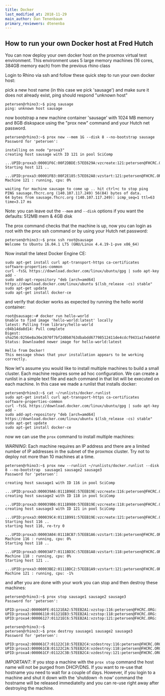```yaml
---
title: Docker
last_modified_at: 2018-11-29
main_author: Dan Tenenbaum
primary_reviewers: dtenenba
---
```

## How to run your own Docker host at Fred Hutch

You can now deploy your own docker host on the proxmox virtual test environment. This environment uses 5 large memory machines (16 cores, 384GB memory each) from the previous rhino class

Login to Rhino via ssh and follow these quick step to run your own docker host:

pick a new host name (in this case we pick 'sausage') and
make sure it does not already exist, ping should respond "unknown host"
```
petersen@rhino3:~$ ping sausage
ping: unknown host sausage
```
​now bootstrap a new machine container 'sausage' with 1024 MB memory and 
8GB diskspace using the "prox new" command and your Hutch net password.

```
petersen@rhino3:~$ prox new --mem 1G --disk 8 --no-bootstrap sausage
Password for 'petersen':

installing on node "proxa3"
creating host sausage with ID 121 in pool SciComp
    ...UPID:proxa3:00001F6C:00F2DBDE:57EE629A:vzcreate:121:petersen@FHCRC.ORG:
​Starting host 121 ..
    ...UPID:proxa3:00001FB3:00F2E185:57EE62A8:vzstart:121:petersen@FHCRC.ORG:
Machine 121 : running, cpu: 0% 

waiting for machine sausage to come up .. hit ctrl+c to stop ping
PING sausage.fhcrc.org (140.107.117.249) 56(84) bytes of data.
64 bytes from sausage.fhcrc.org (140.107.117.249): icmp_seq=1 ttl=63 time=3.17 ms
```
Note: you can leave out the `--mem` and `--disk` options if you want the defaults: 512MB mem & 4GB disk

The prox command checks that the machine is up, now you can login as root with the prox ssh command or by using your Hutch net password​:​
```
petersen@rhino3:~$ prox ssh root@sausage
Welcome to Ubuntu 16.04.1 LTS (GNU/Linux 4.4.19-1-pve x86_64)
```
Now install the latest Docker Engine CE:​

```
sudo apt-get install curl apt-transport-https ca-certificates software-properties-common
curl -fsSL https://download.docker.com/linux/ubuntu/gpg | sudo apt-key add -
sudo add-apt-repository "deb [arch=amd64] https://download.docker.com/linux/ubuntu $(lsb_release -cs) stable"
sudo apt-get update
sudo apt-get install docker-ce
```
and verify that docker works as expected by running the hello world container:
```
root@sausage:~# docker run hello-world
Unable to find image 'hello-world:latest' locally
latest: Pulling from library/hello-world
c04b14da8d14: Pull complete 
Digest: sha256:0256e8a36e2070f7bf2d0b0763dbabdd67798512411de4cdcf9431a1feb60fd9
Status: Downloaded newer image for hello-world:latest

Hello from Docker!
This message shows that your installation appears to be working correctly.​
```
Now let's assume you would like to install multiple machines to build a small cluster. Each machine
requires some ad hoc configuration. We can create a runlist in a simple text file and each command in 
that list will be executed on each machine. In this case we made a runlist that installs docker:
```
petersen@rhino3:~$ cat ~/runlists/docker.runlist
sudo apt-get install curl apt-transport-https ca-certificates software-properties-common
curl -fsSL https://download.docker.com/linux/ubuntu/gpg | sudo apt-key add -
sudo add-apt-repository "deb [arch=amd64] https://download.docker.com/linux/ubuntu $(lsb_release -cs) stable"
sudo apt-get update
sudo apt-get install docker-ce
```
​now we can use the `prox` command to install multiple machines:

*WARNING*: Each machine requires an IP address and there are a limited number of IP addresses in
the subnet of the proxmox cluster. Try not to deploy not more than 10 machines at a time.
```
petersen@rhino3:~$ prox new --runlist ~/runlists/docker.runlist --disk 8 --no-bootstrap  sausage1 sausage2 sausage3          
Password for 'petersen':

creating host sausage1 with ID 116 in pool SciComp
    ...UPID:proxa3:000039A6:0111B96E:57EEB19E:vzcreate:116:petersen@FHCRC.ORG:
creating host sausage2 with ID 118 in pool SciComp
    ...UPID:proxa3:000039B6:0111B980:57EEB19E:vzcreate:118:petersen@FHCRC.ORG:
creating host sausage3 with ID 121 in pool SciComp
    ...UPID:proxa3:000039C4:0111B991:57EEB19E:vzcreate:121:petersen@FHCRC.ORG:
Starting host 116 ..
starting host 116, re-try 0
    ...UPID:proxa3:00003A04:0111BCB7:57EEB1A6:vzstart:116:petersen@FHCRC.ORG:
Machine 116 : running, cpu: 0% 
Starting host 118 ..
    ...UPID:proxa3:00003AF7:0111BD3C:57EEB1A8:vzstart:118:petersen@FHCRC.ORG:
Machine 118 : running, cpu: 0% 
Starting host 121 ..
    ...UPID:proxa3:00003BE2:0111BDC2:57EEB1A9:vzstart:121:petersen@FHCRC.ORG:
Machine 121 : running, cpu: -1% ​
```
and after you are done with your work you can stop and then destroy these machines: 
```
petersen@rhino3:~$ prox stop sausage1 sausage2 sausage3
Password for 'petersen':

UPID:proxa2:000060FE:01121EA2:57EEB2A1:vzstop:116:petersen@FHCRC.ORG:
UPID:proxa3:00006110:01121EB3:57EEB2A1:vzstop:118:petersen@FHCRC.ORG:
UPID:proxa4:00006127:01121EC6:57EEB2A1:vzstop:121:petersen@FHCRC.ORG:

petersen@rhino3:~$ 
petersen@rhino3:~$ prox destroy sausage1 sausage2 sausage3
Password for 'petersen':

UPID:proxa2:000061C7:01122C18:57EEB2C4:vzdestroy:116:petersen@FHCRC.ORG:
UPID:proxa3:000061CB:01122C2A:57EEB2C4:vzdestroy:118:petersen@FHCRC.ORG:
UPID:proxa4:000061CF:01122C3B:57EEB2C4:vzdestroy:121:petersen@FHCRC.ORG:​​
```
*IMPORTANT*: If you stop a machine with the `prox stop` command the host name will not be purged from DHCP/DNS. If you want to re-use that hostname you need to wait for a couple of days. However, if you login to a machine and shut it down with the  'shutdown -h now' command the hostname will be released immediatelty and you can re-use right away after destroying the machine. 
